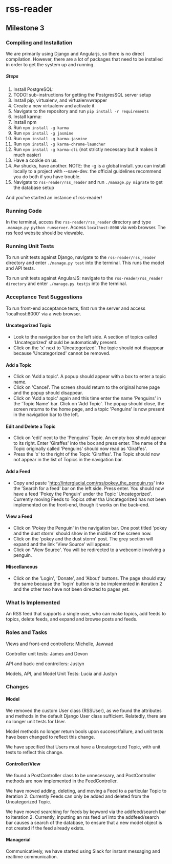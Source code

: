 # rss-reader
## Milestone 3
### Compiling and Installation
We are primarily using Django and Angularjs, so there is no direct compilation. However, there are a lot of packages that need to be installed in order to get the system up and running.

##### Steps
1. Install PostgreSQL:
  1. TODO! sub-instructions for getting the PostgresSQL server setup
2. Install pip, virtualenv, and virtualenvwrapper
3. Create a new virtualenv and activate it
4. Navigate to the repository and run `pip install -r requirements`
5. Install karma:
  1. Install npm
  2. Run `npm install -g karma`
  3. Run `npm install -g jasmine`
  4. Run `npm install -g karma-jasmine`
  5. Run `npm install -g karma-chrome-launcher`
  6. Run `npm install -g karma-cli` (not strictly necessary but it makes it much easier)
  7. Have a cookie on us.
  8. Aw shucks, have another.
    NOTE: the -g is a global install. you can install locally to a project with --save-dev. the official
guidelines recommend you do both if you have trouble.
6. Navigate to `rss-reader/rss_reader` and run `./manage.py migrate` to get the database setup

And you've started an instance of rss-reader!

### Running Code
In the terminal, access the `rss-reader/rss_reader` directory and type `.manage.py python runserver`.  Access `localhost:8000` via web browser. The rss feed website should be viewable.

### Running Unit Tests
To run unit tests against Django, navigate to the `rss-reader/rss_reader` directory and enter `./manage.py test` into the terminal. This runs the model and API tests.

To run unit tests against AngularJS: navigate to the `rss-reader/rss_reader directory` and enter `./manage.py testjs` into the terminal.

### Acceptance Test Suggestions
To run front-end acceptance tests, first run the server and access 'localhost:8000' via a web browser.

#### Uncategorized Topic
* Look to the navigation bar on the left side. A section of topics called 'Uncategorized' should be automatically present.
* Click on the 'x' next to 'Uncategorized'. The topic should not disappear because 'Uncategorized' cannot be removed.

#### Add a Topic
* Click on 'Add a topic'. A popup should appear with a box to enter a topic name.
* Click on 'Cancel'. The screen should return to the original home page and the popup should disappear.
* Click on 'Add a topic' again and this time enter the name 'Penguins' in the 'Topic Name' bar. Click on 'Add Topic'. The popup should close, the screen returns to the home page, and a topic 'Penguins' is now present in the navigation bar to the left.

#### Edit and Delete a Topic
* Click on 'edit' next to the 'Penguins' Topic. An empty box should appear to its right. Enter 'Giraffes' into the box and press enter. The name of the Topic originally called 'Penguins' should now read as 'Giraffes'.
* Press the 'x' to the right of the Topic 'Giraffes'. The Topic should now not appear in the list of Topics in the navigation bar.

#### Add a Feed
* Copy and paste 'http://interglacial.com/rss/pokey_the_penguin.rss' into the 'Search for a feed' bar on the left side. Press enter. You should now have a feed 'Pokey the Penguin' under the Topic 'Uncategorized'. Currently moving Feeds to Topics other tha Uncategorized has not been implemented on the front-end, though it works on the back-end.

#### View a Feed
* Click on 'Pokey the Penguin' in the navigation bar. One post titled 'pokey and the dust storm' should show in the middle of the screen now.
* Click on the 'pokey and the dust storm' post. The grey section will expand and the link 'View Source' will appear.
* Click on 'View Source'. You will be redirected to a webcomic involving a penguin.

#### Miscellaneous
* Click on the 'Login', 'Donate', and 'About' buttons. The page should stay the same because the 'login' button is to be implemented in iteration 2 and the other two have not been directed to pages yet.

### What Is Implemented
An RSS feed that supports a single user, who can make topics, add feeds to topics, delete feeds, and expand and browse posts and feeds.

### Roles and Tasks
Views and front-end controllers: Michelle, Jawwad

Controller unit tests: James and Devon

API and back-end controllers: Justyn

Models, API, and Model Unit Tests: Lucia and Justyn

### Changes

#### Model
We removed the custom User class (RSSUser), as we found the attributes and methods in the default Django User class sufficient. Relatedly, there are no longer unit tests for User.

Model methods no longer return bools upon success/failure, and unit tests have been changed to reflect this change.

We have specified that Users must have a Uncategorized Topic, with unit tests to reflect this change.

#### Controller/View
We found a PostController class to be unnecessary, and PostController methods are now implemented in the FeedController.

We have moved adding, deleting, and moving a Feed to a particular Topic to iteration 2. Currently Feeds can only be added and deleted from the Uncategorized Topic.

We have moved searching for feeds by keyword via the addfeed/search bar to iteration 2. Currently, inputting an rss feed *url* into the addfeed/search bar causes a search of the database, to ensure that a new model object is not created if the feed already exists.

#### Managerial

Communicatively, we have started using Slack for instant messaging and realtime communication.
